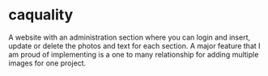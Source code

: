 # caquality
 A website with an administration section where you can login and insert, update or delete the photos and text for each section. A major feature that I am proud of implementing is a one to many relationship for adding multiple images for one project.
